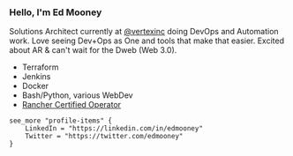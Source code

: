 ### Hello, I'm Ed Mooney

Solutions Architect currently at [@vertexinc](https://github.com/vertexinc) doing DevOps and Automation work. Love seeing Dev+Ops as One and tools that make that easier. Excited about AR & can't wait for the Dweb (Web 3.0).

* Terraform
* Jenkins
* Docker
* Bash/Python, various WebDev
* [Rancher Certified Operator](https://academy.rancher.com/certificates/142e40ed08fd40e884d72536d28d85ee)

```
see_more "profile-items" {
    LinkedIn = "https://linkedin.com/in/edmooney"
    Twitter = "https://twitter.com/edmooney"
}
```
